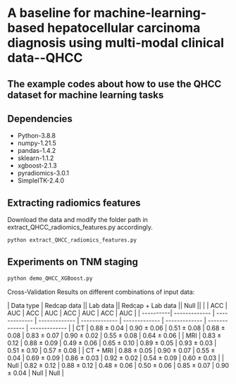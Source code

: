 # A baseline for machine-learning-based hepatocellular carcinoma diagnosis using multi-modal clinical data--QHCC
## The example codes about how to use the QHCC dataset for machine learning tasks

## Dependencies

* Python-3.8.8
* numpy-1.21.5
* pandas-1.4.2
* sklearn-1.1.2
* xgboost-2.1.3
* pyradiomics-3.0.1
* SimpleITK-2.4.0

## Extracting radiomics features
Download the data and modify the folder path in extract_QHCC_radiomics_features.py accordingly.

```bash
python extract_QHCC_radiomics_features.py
```

## Experiments on TNM staging

```bash
python demo_QHCC_XGBoost.py
```

Cross-Validation Results on different combinations of input data:

| Data type |           Redcap data	        ||	        Lab data	        ||	    Redcap + Lab data	    ||	            Null	       ||
|	        |       ACC	    |       AUC     |	    ACC     |	    AUC	    |       ACC     |	    AUC     |	    ACC     |	    AUC     |
| ----------| ------------- | ------------- | ------------- | ------------- | ------------- | ------------- | ------------- | ------------- |
|    CT	    |   0.88 ± 0.04	|   0.90 ± 0.06 |	0.51 ± 0.08	|   0.68 ± 0.08	|   0.83 ± 0.07	|   0.90 ± 0.02	|   0.55 ± 0.08	|   0.64 ± 0.06 |
|    MRI    |	0.83 ± 0.12	|   0.88 ± 0.09 |	0.49 ± 0.06	|   0.65 ± 0.10	|   0.89 ± 0.05	|   0.93 ± 0.03	|   0.51 ± 0.10	|   0.57 ± 0.08 |
| CT + MRI	|   0.88 ± 0.05	|   0.90 ± 0.07 |	0.55 ± 0.04	|   0.69 ± 0.09	|   0.86 ± 0.03	|   0.92 ± 0.02	|   0.54 ± 0.09	|   0.60 ± 0.03 |
|   Null	|   0.82 ± 0.12	|   0.88 ± 0.12 |	0.48 ± 0.06	|   0.50 ± 0.06	|   0.85 ± 0.07	|   0.90 ± 0.04	|   Null	    |   Null        |

